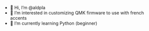 - 👋 Hi, I’m @aldpla
- 👀 I’m interested in customizing QMK firmware to use with french accents
- 🌱 I’m currently learning Python (beginner)

